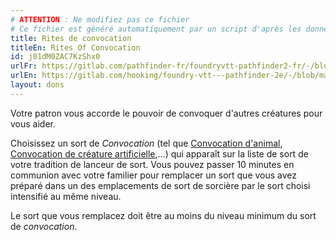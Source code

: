 ```yaml
---
# ATTENTION : Ne modifiez pas ce fichier
# Ce fichier est généré automatiquement par un script d'après les données du module Foundry VTT officiel et de sa traduction
title: Rites de convocation
titleEn: Rites Of Convocation
id: j01dM0ZAC7KzShx0
urlFr: https://gitlab.com/pathfinder-fr/foundryvtt-pathfinder2-fr/-/blob/master/data/feats/j01dM0ZAC7KzShx0.htm
urlEn: https://gitlab.com/hooking/foundry-vtt---pathfinder-2e/-/blob/master/packs/data/feats.db/rites-of-convocation.json
layout: dons
---
```

Votre patron vous accorde le pouvoir de convoquer d'autres créatures pour vous aider.

Choisissez un sort de *Convocation* (tel que [Convocation d'animal](../sorts/convocation-d-animal.md), [Convocation de créature artificielle](../sorts/convocation-de-créature-artificielle.md),...) qui apparaît sur la liste de sort de votre tradition de lanceur de sort. Vous pouvez passer 10 minutes en communion avec votre familier pour remplacer un sort que vous avez préparé dans un des emplacements de sort de sorcière par le sort choisi intensifié au même niveau.

Le sort que vous remplacez doit être au moins du niveau minimum du sort de *convocation*.
